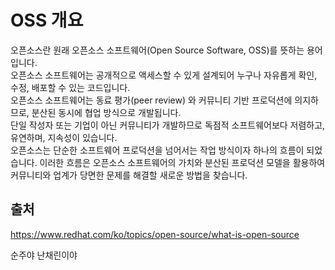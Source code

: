 # OSS 개요

오픈소스란 원래 오픈소스 소프트웨어(Open Source Software, OSS)를 뜻하는 용어입니다.   
오픈소스 소프트웨어는 공개적으로 액세스할 수 있게 설계되어 누구나 자유롭게 확인, 수정, 배포할 수 있는 코드입니다.   
오픈소스 소프트웨어는 동료 평가(peer review) 와 커뮤니티 기반 프로덕션에 의지하므로, 분산된 동시에 협업 방식으로 개발됩니다.   
단일 작성자 또는 기업이 아닌 커뮤니티가 개발하므로 독점적 소프트웨어보다 저렴하고, 유연하며, 지속성이 있습니다.     
오픈소스는 단순한 소프트웨어 프로덕션을 넘어서는 작업 방식이자 하나의 흐름이 되었습니다. 
이러한 흐름은 오픈소스 소프트웨어의 가치와 분산된 프로덕션 모델을 활용하여 커뮤니티와 업계가 당면한 문제를 해결할 새로운 방법을 찾습니다.   

## 출처

 https://www.redhat.com/ko/topics/open-source/what-is-open-source

순주야 난채린이야
